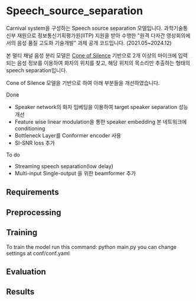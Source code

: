 # Speech_source_separation

Carnival system을 구성하는 Speech source separation 모델입니다.
과학기술통신부 재원으로 정보통신기획평가원(IITP) 지원을 받아 수행한
"원격 다자간 영상회의에서의 음성 품질 고도화 기술개발" 과제 공개 코드입니다.
(2021.05~2024.12)

본 멀티 채널 음성 분리 모델은 [Cone of Silence](https://github.com/vivjay30/Cone-of-Silence, "cone of silence github link") 기반으로 2개 이상의 마이크에 입력되는 음성 정보를 이용하여 화자의 위치를 찾고, 해당 위치의 목소리만 추출하는 형태의 speech separation입니다.

Cone of Silence 모델을 기반으로 하여 아래 부분들을 개선하였습니다.

Done

* Speaker network의 화자 임베딩을 이용하여 target speaker separation 성능 개선
* Feature wise linear modulation을 통한 speaker embedding 본 네트워크에 conditioning
* Bottleneck Layer를 Conformer encoder 사용
* SI-SNR loss 추가

To do

* Streaming speech separation(low delay)
* Multi-input Single-output 을 위한 beamformer 추가

Requirements
-------------

Preprocessing
-------------

Training
-------------
To train the model run this command:
    python main.py
you can change settings at conf/conf.yaml

Evaluation
-------------

Results
-------------

